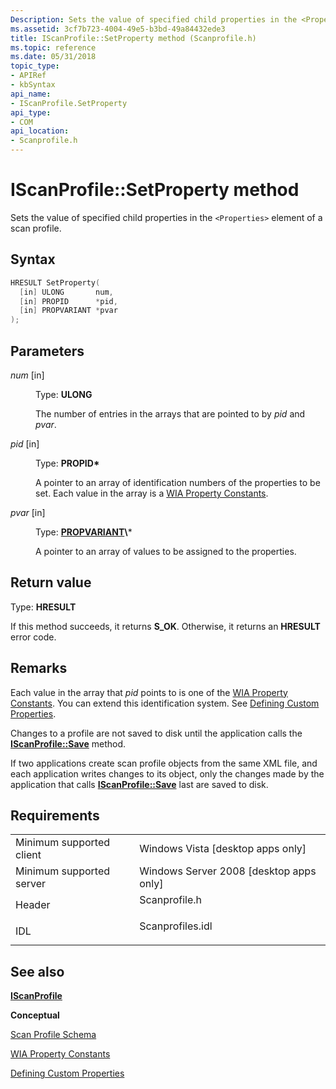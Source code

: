 ```yaml
---
Description: Sets the value of specified child properties in the <Properties> element of a scan profile.
ms.assetid: 3cf7b723-4004-49e5-b3bd-49a84432ede3
title: IScanProfile::SetProperty method (Scanprofile.h)
ms.topic: reference
ms.date: 05/31/2018
topic_type: 
- APIRef
- kbSyntax
api_name: 
- IScanProfile.SetProperty
api_type: 
- COM
api_location: 
- Scanprofile.h
---
```


# IScanProfile::SetProperty method

Sets the value of specified child properties in the `<Properties>` element of a scan profile.

## Syntax


```C++
HRESULT SetProperty(
  [in] ULONG       num,
  [in] PROPID      *pid,
  [in] PROPVARIANT *pvar
);
```



## Parameters

<dl> <dt>

*num* \[in\]
</dt> <dd>

Type: **ULONG**

The number of entries in the arrays that are pointed to by *pid* and *pvar*.

</dd> <dt>

*pid* \[in\]
</dt> <dd>

Type: **PROPID\***

A pointer to an array of identification numbers of the properties to be set. Each value in the array is a [WIA Property Constants](-wia-wia-property-constants.md).

</dd> <dt>

*pvar* \[in\]
</dt> <dd>

Type: **[PROPVARIANT](https://msdn.microsoft.com/library/Aa380072(v=VS.85).aspx)\***

A pointer to an array of values to be assigned to the properties.

</dd> </dl>

## Return value

Type: **HRESULT**

If this method succeeds, it returns **S\_OK**. Otherwise, it returns an **HRESULT** error code.

## Remarks

Each value in the array that *pid* points to is one of the [WIA Property Constants](-wia-wia-property-constants.md). You can extend this identification system. See [Defining Custom Properties](-wia-defining-custom-properties.md).

Changes to a profile are not saved to disk until the application calls the [**IScanProfile::Save**](-wia-iscanprofile-save.md) method.

If two applications create scan profile objects from the same XML file, and each application writes changes to its object, only the changes made by the application that calls [**IScanProfile::Save**](-wia-iscanprofile-save.md) last are saved to disk.

## Requirements



|                                     |                                                                                             |
|-------------------------------------|---------------------------------------------------------------------------------------------|
| Minimum supported client<br/> | Windows Vista \[desktop apps only\]<br/>                                              |
| Minimum supported server<br/> | Windows Server 2008 \[desktop apps only\]<br/>                                        |
| Header<br/>                   | <dl> <dt>Scanprofile.h</dt> </dl>    |
| IDL<br/>                      | <dl> <dt>Scanprofiles.idl</dt> </dl> |



## See also

<dl> <dt>

[**IScanProfile**](-wia-iscanprofile.md)
</dt> <dt>

**Conceptual**
</dt> <dt>

[Scan Profile Schema](-wia-scan-profile-schema.md)
</dt> <dt>

[WIA Property Constants](-wia-wia-property-constants.md)
</dt> <dt>

[Defining Custom Properties](-wia-defining-custom-properties.md)
</dt> </dl>

 

 




